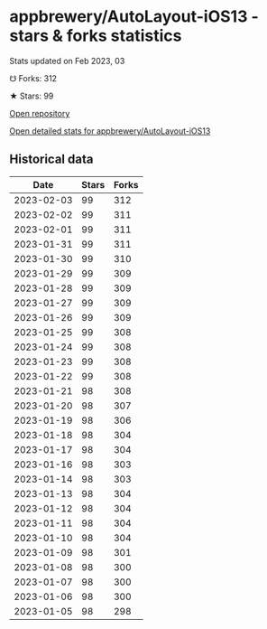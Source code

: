 # appbrewery/AutoLayout-iOS13 - stars & forks statistics

Stats updated on Feb 2023, 03

☋ Forks: 312

★ Stars: 99

[Open repository](https://github.com/appbrewery/AutoLayout-iOS13)

[Open detailed stats for appbrewery/AutoLayout-iOS13](https://reviewgithub.com/rep/appbrewery/AutoLayout-iOS13)

## Historical data
| Date | Stars | Forks |
|------|-------|-------|
| 2023-02-03 | 99 | 312 | 
| 2023-02-02 | 99 | 311 | 
| 2023-02-01 | 99 | 311 | 
| 2023-01-31 | 99 | 311 | 
| 2023-01-30 | 99 | 310 | 
| 2023-01-29 | 99 | 309 | 
| 2023-01-28 | 99 | 309 | 
| 2023-01-27 | 99 | 309 | 
| 2023-01-26 | 99 | 309 | 
| 2023-01-25 | 99 | 308 | 
| 2023-01-24 | 99 | 308 | 
| 2023-01-23 | 99 | 308 | 
| 2023-01-22 | 99 | 308 | 
| 2023-01-21 | 98 | 308 | 
| 2023-01-20 | 98 | 307 | 
| 2023-01-19 | 98 | 306 | 
| 2023-01-18 | 98 | 304 | 
| 2023-01-17 | 98 | 304 | 
| 2023-01-16 | 98 | 303 | 
| 2023-01-14 | 98 | 303 | 
| 2023-01-13 | 98 | 304 | 
| 2023-01-12 | 98 | 304 | 
| 2023-01-11 | 98 | 304 | 
| 2023-01-10 | 98 | 304 | 
| 2023-01-09 | 98 | 301 | 
| 2023-01-08 | 98 | 300 | 
| 2023-01-07 | 98 | 300 | 
| 2023-01-06 | 98 | 300 | 
| 2023-01-05 | 98 | 298 | 

